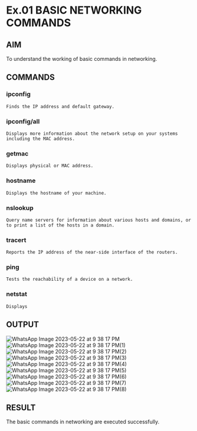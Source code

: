 # Ex.01 BASIC NETWORKING COMMANDS
## AIM
  To understand the working of basic commands in networking.

## COMMANDS
### ipconfig
    Finds the IP address and default gateway.
    
### ipconfig/all
    Displays more information about the network setup on your systems including the MAC address.

### getmac
    Displays physical or MAC address.

### hostname
    Displays the hostname of your machine.
    
### nslookup
    Query name servers for information about various hosts and domains, or to print a list of the hosts in a domain.
    
### tracert
    Reports the IP address of the near-side interface of the routers.

### ping
    Tests the reachability of a device on a network. 

### netstat
    Displays 
## OUTPUT
![WhatsApp Image 2023-05-22 at 9 38 17 PM](https://github.com/Vengatraj212221010043/Ex01/assets/128878559/81cf1b0e-75db-41af-b314-1dce7048a70b)
![WhatsApp Image 2023-05-22 at 9 38 17 PM(1)](https://github.com/Vengatraj212221010043/Ex01/assets/128878559/611045d7-9ebf-4ebf-9cdd-52447954ec90)
![WhatsApp Image 2023-05-22 at 9 38 17 PM(2)](https://github.com/Vengatraj212221010043/Ex01/assets/128878559/99dbfd7b-ae33-439b-b377-c80e54e135ca)
![WhatsApp Image 2023-05-22 at 9 38 17 PM(3)](https://github.com/Vengatraj212221010043/Ex01/assets/128878559/22e95ca3-e95f-435c-8e49-0eb91b09ebcf)
![WhatsApp Image 2023-05-22 at 9 38 17 PM(4)](https://github.com/Vengatraj212221010043/Ex01/assets/128878559/4f4639ea-059d-4bc5-9fed-73bc20111ca4)
![WhatsApp Image 2023-05-22 at 9 38 17 PM(5)](https://github.com/Vengatraj212221010043/Ex01/assets/128878559/fcce9110-552b-4554-9260-a0eb3d938efb)
![WhatsApp Image 2023-05-22 at 9 38 17 PM(6)](https://github.com/Vengatraj212221010043/Ex01/assets/128878559/931b06aa-5665-44a0-aa29-927fe05be412)
![WhatsApp Image 2023-05-22 at 9 38 17 PM(7)](https://github.com/Vengatraj212221010043/Ex01/assets/128878559/64ae020f-7585-4772-aae5-a88929cd8dd4)
![WhatsApp Image 2023-05-22 at 9 38 17 PM(8)](https://github.com/Vengatraj212221010043/Ex01/assets/128878559/c97aaa6f-11fc-4f2b-8fc0-d5c6a4e83591)

## RESULT
  The basic commands in networking are executed successfully.
